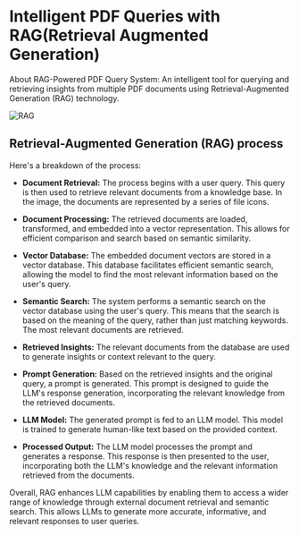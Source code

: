 # Intelligent PDF Queries with RAG(Retrieval Augmented Generation)
About RAG-Powered PDF Query System: An intelligent tool for querying and retrieving insights from multiple PDF documents using Retrieval-Augmented Generation (RAG) technology.

![RAG](https://github.com/user-attachments/assets/d6bc2d11-3f86-47fd-be5b-45e3c976cc6e)

## Retrieval-Augmented Generation (RAG) process
Here's a breakdown of the process:

- **Document Retrieval:** The process begins with a user query. This query is then used to retrieve relevant documents from a knowledge base. In the image, the documents are represented by a series of file icons.

- **Document Processing:** The retrieved documents are loaded, transformed, and embedded into a vector representation. This allows for efficient comparison and search based on semantic similarity.

- **Vector Database:** The embedded document vectors are stored in a vector database. This database facilitates efficient semantic search, allowing the model to find the most relevant information based on the user's query.

- **Semantic Search:** The system performs a semantic search on the vector database using the user's query. This means that the search is based on the meaning of the query, rather than just matching keywords. The most relevant documents are retrieved.

- **Retrieved Insights:** The relevant documents from the database are used to generate insights or context relevant to the query.

- **Prompt Generation:** Based on the retrieved insights and the original query, a prompt is generated. This prompt is designed to guide the LLM's response generation, incorporating the relevant knowledge from the retrieved documents.

- **LLM Model:** The generated prompt is fed to an LLM model. This model is trained to generate human-like text based on the provided context.

- **Processed Output:** The LLM model processes the prompt and generates a response. This response is then presented to the user, incorporating both the LLM's knowledge and the relevant information retrieved from the documents.

Overall, RAG enhances LLM capabilities by enabling them to access a wider range of knowledge through external document retrieval and semantic search. This allows LLMs to generate more accurate, informative, and relevant responses to user queries.

